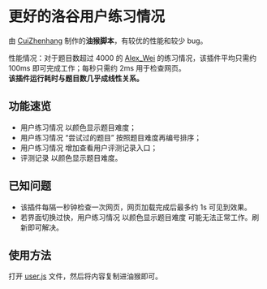# 更好的洛谷用户练习情况

由 [CuiZhenhang](https://www.luogu.com.cn/user/561644) 制作的**油猴脚本**，有较优的性能和较少 bug。

性能情况：对于题目数超过 4000 的 [Alex\_Wei](https://www.luogu.com.cn/user/123294) 的练习情况，该插件平均只需约 100ms 即可完成工作；每秒只需约 2ms 用于检查网页。  
**该插件运行耗时与题目数几乎成线性关系。**

## 功能速览

- 用户练习情况 以颜色显示题目难度；
- 用户练习情况 “尝试过的题目” 按照题目难度再编号排序；
- 用户练习情况 增加查看用户评测记录入口；
- 评测记录 以颜色显示题目难度。

## 已知问题

- 该插件每隔一秒钟检查一次网页，网页加载完成后最多约 1s 可见到效果。
- 若界面切换过快，用户练习情况 以颜色显示题目难度 可能无法正常工作。刷新即可解决。

## 使用方法

打开 [user.js](user.js) 文件，然后将内容复制进油猴即可。

